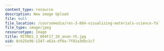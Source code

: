 ```yaml
---
content_type: resource
description: New image Upload
file: null
file_location: /coursemedia/res-3-004-visualizing-materials-science-fall-2017/0cb25e961247a62adf6a7f81a3dbc1c7_MITRES_3_004F17_20_anon-th.jpg
file_type: image/jpeg
resourcetype: Image
title: MITRES_3_004F17_20_anon-th.jpg
uid: 0cb25e96-1247-a62a-df6a-7f81a3dbc1c7
---
```

